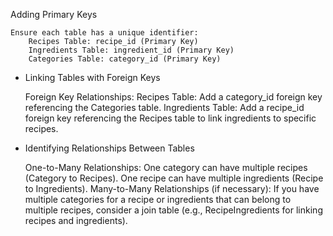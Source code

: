 Adding Primary Keys

    Ensure each table has a unique identifier:
        Recipes Table: recipe_id (Primary Key)
        Ingredients Table: ingredient_id (Primary Key)
        Categories Table: category_id (Primary Key)

- Linking Tables with Foreign Keys

    Foreign Key Relationships:
        Recipes Table: Add a category_id foreign key referencing the Categories table.
        Ingredients Table: Add a recipe_id foreign key referencing the Recipes table to link ingredients to specific recipes.
- Identifying Relationships Between Tables

    One-to-Many Relationships:
        One category can have multiple recipes (Category to Recipes).
        One recipe can have multiple ingredients (Recipe to Ingredients).
    Many-to-Many Relationships (if necessary):
        If you have multiple categories for a recipe or ingredients that can belong to multiple recipes, consider a join table (e.g., RecipeIngredients for linking recipes and ingredients).